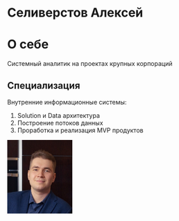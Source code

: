 # Селиверстов Алексей  
# О себе
Системный аналитик на проектах крупных корпораций

## Специализация
Внутренние информационные системы:
   1. Solution и Data архитектура
   2. Построение потоков данных
   3. Проработка и реализация MVP продуктов

<img src="images/myPhoto.jpg" width="150" height="170">